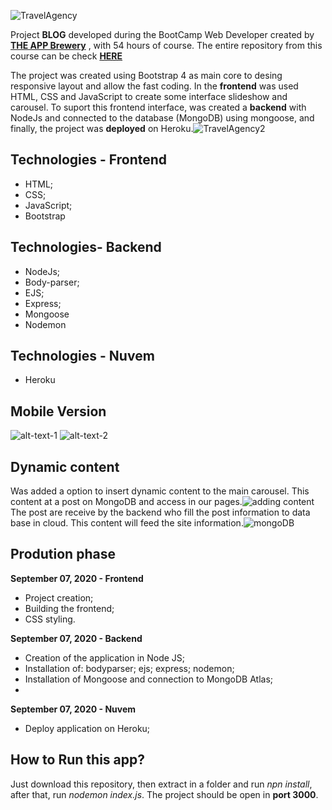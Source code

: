 

![TravelAgency](https://github.com/thiagohrcosta/TravelSite/blob/master/files/travelup7.png?raw=true)

Project  **BLOG**  developed during the BootCamp Web Developer created by  **[THE APP Brewery](https://www.appbrewery.co/)**  , with 54 hours of course. The entire repository from this course can be check  **[HERE](https://github.com/thiagohrcosta/CursosDesenvolvimentoWeb/tree/master/webDevelopment)**


The project was created using Bootstrap 4 as main core to desing responsive layout and allow the fast coding. In the **frontend** was used HTML, CSS and JavaScript to create some interface slideshow and carousel. To suport this frontend interface, was created a **backend** with NodeJs and connected to the database (MongoDB) using mongoose, and finally, the project was **deployed** on Heroku.![TravelAgency2](https://github.com/thiagohrcosta/TravelSite/blob/master/files/travelup8.png?raw=true)
## Technologies - Frontend
- HTML;
- CSS;
- JavaScript;
- Bootstrap

## Technologies- Backend
- NodeJs;
- Body-parser;
- EJS;
- Express;
- Mongoose
- Nodemon
## Technologies - Nuvem
- Heroku
 
## Mobile Version

![alt-text-1](https://github.com/thiagohrcosta/TravelSite/blob/master/files/travelup2.png?raw=true) ![alt-text-2](https://github.com/thiagohrcosta/TravelSite/blob/master/files/travelup1.png?raw=true)
## Dynamic content
Was added a option to insert dynamic content to the main carousel. This content at a post on MongoDB and access in our pages.![adding content](https://github.com/thiagohrcosta/TravelSite/blob/master/files/travelup11.png?raw=true)
The post are receive by the backend who fill the post information to data base in cloud. This content will feed the site information.![mongoDB](https://github.com/thiagohrcosta/TravelSite/blob/master/files/travelup6.png?raw=true)
## Prodution phase
**September 07, 2020 - Frontend**
- Project creation;
- Building the frontend;
- CSS styling.

**September 07, 2020 - Backend**
- Creation of the application in Node JS;
- Installation of: bodyparser; ejs; express; nodemon;
- Installation of Mongoose and connection to MongoDB Atlas;
- 
**September 07, 2020 - Nuvem**
- Deploy application on Heroku;

## How to Run this app?
Just download this repository, then extract in a folder and run *npn install*, after that, run *nodemon index.js*. The project should be open in **port 3000**.
